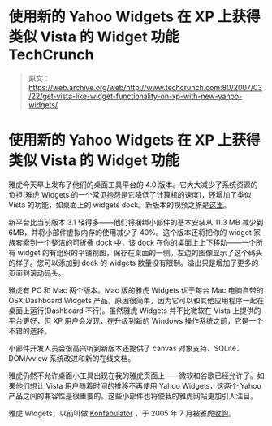 # 使用新的 Yahoo Widgets 在 XP 上获得类似 Vista 的 Widget 功能 TechCrunch

> 原文：<https://web.archive.org/web/http://www.techcrunch.com:80/2007/03/22/get-vista-like-widget-functionality-on-xp-with-new-yahoo-widgets/>

# 使用新的 Yahoo Widgets 在 XP 上获得类似 Vista 的 Widget 功能

雅虎今天早上发布了他们的桌面工具平台的 4.0 版本。它大大减少了系统资源的负担(雅虎 Widgets 的一个常见抱怨是它降低了计算机的速度)，还增加了类似 Vista 的功能，如桌面上的 widgets dock。新版本的视频之旅是[这里](https://web.archive.org/web/20221003221633/http://help.yahoo.com/tours/ygo/widgets/index.html)。

新平台比当前版本 3.1 轻得多——他们将捆绑小部件的基本安装从 11.3 MB 减少到 6MB，并将小部件虚拟内存的使用减少了 40%。这个版本还将把你的 widget 家族套索到一个整洁的可折叠 dock 中，该 dock 在你的桌面上上下移动——一个所有 widget 的有组织的平铺视图，保存在桌面的一侧。左边的图像显示了这个码头的样子。您可以添加到 dock 的 widgets 数量没有限制。溢出只是增加了更多的页面到滚动码头。

雅虎有 PC 和 Mac 两个版本。Mac 版的雅虎 Widgets 优于每台 Mac 电脑自带的 OSX Dashboard Widgets 产品，原因很简单，因为它可以和其他应用程序一起在桌面上运行(Dashboard 不行)。虽然雅虎 Widgets 并不比微软在 Vista 上提供的平台更好，但 XP 用户会发现，在升级到新的 Windows 操作系统之前，它是一个不错的选择。

小部件开发人员会很高兴听到新版本还提供了 canvas 对象支持、SQLite、DOM/vview 系统改进和新的在线文档。

雅虎仍然不允许桌面小工具出现在我的雅虎页面上——微软和谷歌已经允许了。如果他们想让 Vista 用户随着时间的推移不再使用 Yahoo Widgets，这两个 Yahoo 产品之间的兼容性是很重要的。这些小部件也将使我的雅虎网站更加引人注目。

雅虎 Widgets，以前叫做 [Konfabulator](https://web.archive.org/web/20221003221633/http://www.beta.techcrunch.com/2005/07/26/profile-konfabulatoryahoo-widgets/) ，于 2005 年 7 月被雅虎[收购](https://web.archive.org/web/20221003221633/http://blogs.siliconvalley.com/gmsv/2005/07/interesting_mov.html)。